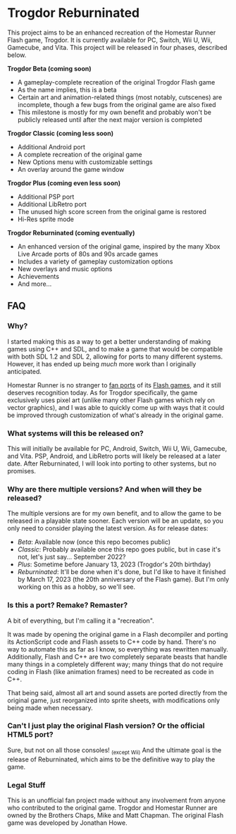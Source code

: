 # Trogdor Reburninated
This project aims to be an enhanced recreation of the Homestar Runner Flash game, Trogdor. It is currently available for PC, Switch, Wii U, Wii, Gamecube, and Vita.
This project will be released in four phases, described below.

**Trogdor Beta (coming soon)**
- A gameplay-complete recreation of the original Trogdor Flash game
- As the name implies, this is a beta
- Certain art and animation-related things (most notably, cutscenes) are incomplete, though a few bugs from the original game are also fixed
- This milestone is mostly for my own benefit and probably won't be publicly released until after the next major version is completed

**Trogdor Classic (coming less soon)**
- Additional Android port
- A complete recreation of the original game
- New Options menu with customizable settings
- An overlay around the game window

**Trogdor Plus (coming even less soon)**
- Additional PSP port
- Additional LibRetro port
- The unused high score screen from the original game is restored
- Hi-Res sprite mode

**Trogdor Reburninated (coming eventually)**
- An enhanced version of the original game, inspired by the many Xbox Live Arcade ports of 80s and 90s arcade games
- Includes a variety of gameplay customization options
- New overlays and music options
- Achievements
- And more...

## FAQ
### Why?
I started making this as a way to get a better understanding of making games using C++ and SDL, and to make a game that would be compatible with both SDL 1.2 and SDL 2, allowing for ports to many different systems. However, it has ended up being *much* more work than I originally anticipated.

Homestar Runner is no stranger to [fan ports](https://www.mrphlip.com/ds/pop_tire/) of its [Flash games](https://www.mrphlip.com/ds/secret/), and it still deserves recognition today. As for Trogdor specifically, the game exclusively uses pixel art (unlike many other Flash games which rely on vector graphics), and I was able to quickly come up with ways that it could be improved through customization of what's already in the original game.

### What systems will this be released on?
This will initially be available for PC, Android, Switch, Wii U, Wii, Gamecube, and Vita. PSP, Android, and LibRetro ports will likely be released at a later date. After Reburninated, I will look into porting to other systems, but no promises.

### Why are there multiple versions? And when will they be released?
The multiple versions are for my own benefit, and to allow the game to be released in a playable state sooner. Each version will be an update, so you only need to consider playing the latest version. As for release dates:
- *Beta*: Available now (once this repo becomes public)
- *Classic*: Probably available once this repo goes public, but in case it's not, let's just say... September 2022?
- *Plus*: Sometime before January 13, 2023 (Trogdor's 20th birthday)
- *Reburninated*: It'll be done when it's done, but I'd like to have it finished by March 17, 2023 (the 20th anniversary of the Flash game). But I'm only working on this as a hobby, so we'll see.

### Is this a port? Remake? Remaster?
A bit of everything, but I'm calling it a "recreation".

It was made by opening the original game in a Flash decompiler and porting its ActionScript code and Flash assets to C++ code by hand. There's no way to automate this as far as I know, so everything was rewritten manually. Additionally, Flash and C++ are two completely separate beasts that handle many things in a completely different way; many things that do not require coding in Flash (like animation frames) need to be recreated as code in C++.

That being said, almost all art and sound assets are ported directly from the original game, just reorganized into sprite sheets, with modifications only being made when necessary.

### Can't I just play the original Flash version? Or the official HTML5 port?
Sure, but not on all those consoles! <sub>(except Wii)</sub> And the ultimate goal is the release of Reburninated, which aims to be the definitive way to play the game.

### Legal Stuff
This is an unofficial fan project made without any involvement from anyone who contributed to the original game. Trogdor and Homestar Runner are owned by the Brothers Chaps, Mike and Matt Chapman. The original Flash game was developed by Jonathan Howe.
